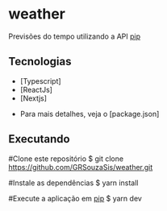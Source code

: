 # weather
Previsões do tempo utilizando a API [pip](https://openweathermap.org/api)

## Tecnologias
  - [Typescript]
  - [ReactJs]
  - [Nextjs]
  * Para mais detalhes, veja o [package.json]
## Executando
 #Clone este repositório
 $ git clone https://github.com/GRSouzaSis/weather.git

 #Instale as dependências
 $ yarn install

 #Execute a aplicação em [pip](http://localhost:3000/)
 $ yarn dev

